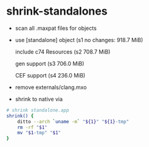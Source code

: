 # shrink-standalones

- scan all .maxpat files for objects


- use [standalone] object (s1 no changes: 918.7 MiB) 

	include c74 Resources (s2 708.7 MiB)

	gen support (s3 706.0 MiB)

	CEF support (s4 236.0 MiB)

- remove externals/clang.mxo

- shrink to native via 

```bash
# shrink standalone.app
shrink() {
    ditto --arch `uname -m` "${1}" "${1}-tmp"
    rm -rf "$1"
    mv "$1-tmp" "$1"
}
```

